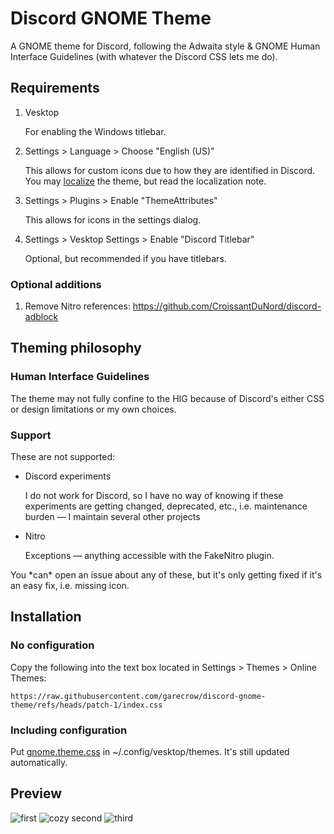 # Discord GNOME Theme

A GNOME theme for Discord, following the Adwaita style & GNOME Human Interface Guidelines (with whatever the Discord CSS lets me do).

## Requirements

1. Vesktop

   For enabling the Windows titlebar.

2. Settings > Language > Choose "English (US)"

   This allows for custom icons due to how they are identified in Discord. You may [localize](./src/global/icons.scss) the theme, but read the localization note.

3. Settings > Plugins > Enable "ThemeAttributes"

   This allows for icons in the settings dialog.

4. Settings > Vesktop Settings > Enable "Discord Titlebar"

   Optional, but recommended if you have titlebars.

### Optional additions

1. Remove Nitro references: https://github.com/CroissantDuNord/discord-adblock

## Theming philosophy

### Human Interface Guidelines

The theme may not fully confine to the HIG because of Discord's either CSS or design limitations or my own choices.

### Support

These are not supported:

- Discord experiments

  I do not work for Discord, so I have no way of knowing if these experiments are getting changed, deprecated, etc., i.e. maintenance burden — I maintain several other projects

- Nitro

  Exceptions — anything accessible with the FakeNitro plugin.

You \*can\* open an issue about any of these, but it's only getting fixed if it's an easy fix, i.e. missing icon.

## Installation

### No configuration

Copy the following into the text box located in Settings > Themes > Online Themes:

```
https://raw.githubusercontent.com/garecrow/discord-gnome-theme/refs/heads/patch-1/index.css
```

### Including configuration

Put [gnome.theme.css](./gnome.theme.css) in ~/.config/vesktop/themes. It's still updated automatically.

## Preview

![first](<img width="1610" height="945" alt="image" src="https://github.com/user-attachments/assets/e0745beb-a512-43a8-8a6f-ba0b148596e9" />
)
![cozy second](<img width="1610" height="945" alt="image" src="https://github.com/user-attachments/assets/57ea8e6d-fbd5-4be8-8311-e4cec3e7e6c8" />
)
![third](<img width="1610" height="945" alt="image" src="https://github.com/user-attachments/assets/43015fe2-d028-4144-8854-42ed94e25e47" />
)
